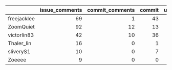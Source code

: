 |             |   issue_comments |   commit_comments |   commit |   update_wiki |   issue |   create_wiki |
|:------------|-----------------:|------------------:|---------:|--------------:|--------:|--------------:|
| freejacklee |               69 |                 1 |       43 |             3 |      18 |             1 |
| ZoomQuiet   |               92 |                12 |       13 |             0 |      11 |             2 |
| victorlin83 |               42 |                10 |       36 |             3 |       6 |             2 |
| Thaler_lin  |               16 |                 0 |        1 |             0 |       1 |             0 |
| sliveryS1   |               10 |                 0 |        7 |             0 |       1 |             0 |
| Zoeeee      |                9 |                 0 |        0 |             0 |       1 |             0 |